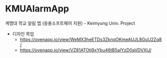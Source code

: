 # KMUAlarmApp
계명대 학교 알림 앱 (응용소프트웨어 지원) - Keimyung Univ. Project

* 디자인 목업   
   * https://ovenapp.io/view/WeMX3heETDs3ZknqOKmeAUJL8GuU2Zq8/   
   *  https://ovenapp.io/view/VZ81ATOtj9xYbu46tB5aIYzD0aVDVXlJ/
